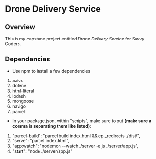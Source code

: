 # Drone Delivery Service

## Overview

This is my capstone project entitled _Drone Delivery Service_ for Savvy Coders.

## Dependencies
- Use npm to install a few dependencies
1. axios
2. dotenv
3. html-literal
4. lodash
5. mongoose
6. navigo
7. parcel

- In your package.json, within "scripts", make sure to put **(make sure a comma is separating them like listed)**: 
1. "parcel-build": "parcel build index.html && cp _redirects ./dist/",
2. "serve": "parcel index.html",
3. "app:watch": "nodemon --watch ./server -e js ./server/app.js",
4. "start": "node ./server/app.js"
